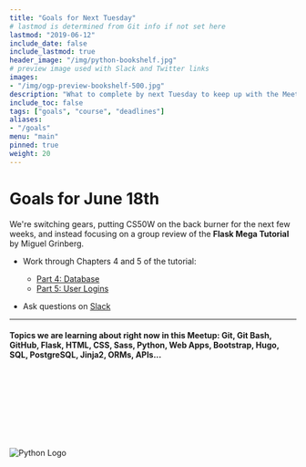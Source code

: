 ```yaml
---
title: "Goals for Next Tuesday"
# lastmod is determined from Git info if not set here
lastmod: "2019-06-12"
include_date: false
include_lastmod: true
header_image: "/img/python-bookshelf.jpg"
# preview image used with Slack and Twitter links
images:
- "/img/ogp-preview-bookshelf-500.jpg"
description: "What to complete by next Tuesday to keep up with the Meetup Group"
include_toc: false
tags: ["goals", "course", "deadlines"]
aliases:
- "/goals"
menu: "main"
pinned: true
weight: 20
---
```


# Goals for June 18th

We're switching gears, putting CS50W on the back burner for the next few weeks, and instead focusing on a group review of the **Flask Mega Tutorial** by Miguel Grinberg.  

  * Work through Chapters 4 and 5 of the tutorial:
    * [Part 4: Database](https://blog.miguelgrinberg.com/post/the-flask-mega-tutorial-part-iv-database)
    * [Part 5: User Logins](https://blog.miguelgrinberg.com/post/the-flask-mega-tutorial-part-v-user-logins)

  * Ask questions on [Slack](https://pythonpirates.slack.com/messages/CKAKZEUUD/convo/CCK9B5HB5-1558272354.047800/)

---
#### Topics we are learning about right now in this Meetup: Git, Git Bash, GitHub, Flask, HTML, CSS, Sass, Python, Web Apps, Bootstrap, Hugo, SQL, PostgreSQL, Jinja2, ORMs, APIs...
\
\
\
\
\
\
\
\
![Python Logo](https://www.python.org/static/community_logos/python-logo-master-v3-TM.png)
